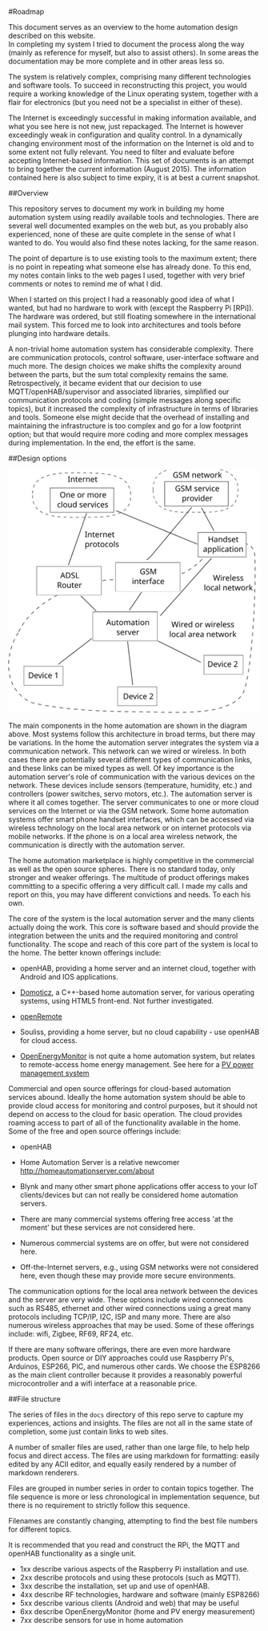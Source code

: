 #Roadmap

This document serves as an overview to the home automation design described on this website.  
In completing my system I tried to document the process along the way (mainly as reference for myself, but also to assist others).  In some areas the documentation may be more complete and in other areas less so.  

The system is relatively complex, comprising many different technologies and software tools.  To succeed in reconstructing this project, you would require a working knowledge of the Linux operating system, together with a flair for electronics (but you need not be a specialist in either of these).  

The Internet is exceedingly successful in making information available, and what you see here is not new, just repackaged.  The Internet is however exceedingly weak in configuration and quality control.  In a dynamically changing environment most of the information on the Internet is old and to some extent not fully relevant.  You need to filter and evaluate before accepting Internet-based information.  This set of documents is an attempt to bring together the current information (August 2015).  The  information contained here is also subject to time expiry, it is at best a current snapshot.


##Overview

This repository serves to document my work in building my home automation system using readily available tools and technologies.  There are several well documented examples on the web but, as you probably also experienced, none of these are quite complete in the sense of what I wanted to do.  You would also find these notes lacking, for the same reason.

The point of departure is to use existing tools to the maximum extent; there is no point in repeating what someone else has already done.  To this end, my notes contain links to the web pages I used, together with very brief comments or notes to remind me of what I did.  

When I started on this project I had a reasonably good idea of what I wanted, but had no hardware to work with (except the Raspberry Pi [RPi]). The hardware was ordered, but still floating somewhere in the international mail system.  This forced me to look into architectures and tools before plunging into hardware details.  

A non-trivial home automation system has considerable  complexity.  There are communication protocols, control software, user-interface software and much more.  The design choices we make shifts the complexity around between the parts, but the sum total complexity remains the same.  Retrospectively, it became evident that our decision to use MQTT/openHAB/supervisor and associated libraries, simplified our communication protocols and coding (simple messages along specific topics), but it increased the complexity of infrastructure in terms of libraries and tools.  Someone else might decide that the overhead of installing and maintaining the infrastructure is too complex and go for a low footprint option; but that would require more coding and more complex messages during implementation. In the end, the effort is the same.

##Design options

![blockdiagram01.svg](images/blockdiagram01.svg)

The main components in the home automation are shown in the diagram above.  Most systems follow this architecture in broad terms, but there may be variations. In the home the automation server integrates the system via a communication network. This network can we wired or wireless.  In both cases there are potentially several different types of communication links, and these links can be mixed types as well.  Of key importance is the automation server's role of communication with the various devices on the network.  These devices include sensors (temperature, humidity, etc.) and controllers (power switches, servo motors, etc.).  The automation server is where it all comes together.  The server communicates to one or more cloud services on the Internet or via the GSM network.  Some home automation systems offer smart phone handset interfaces, which can be accessed via wireless technology on the local area network or on internet protocols via mobile networks.  If the phone is on a local area wireless network, the communication is directly with the automation server.

The home automation marketplace is highly competitive in the commercial as well as the open source spheres. There is no standard today, only stronger and weaker offerings.  The multitude of product offerings makes committing to a specific offering a very difficult call.  I made my calls and report on this, you may have different convictions and needs. To each his own.

The core of the system is the local automation server and the many clients actually doing the work.  This core is software based and should provide the integration between the units and the required monitoring and control functionality.  The scope and reach of this core part of the system is local to the home.  The better known offerings include:

- openHAB, providing a home server and an internet cloud, together with Android and IOS applications.

- [Domoticz](https://domoticz.com/),  a C++-based home automation server, for various operating systems, using HTML5 front-end. Not further investigated.

- [openRemote](http://openremote.org/display/HOME/OpenRemote)

- Souliss, providing a home server, but no cloud capability - use openHAB for cloud access.

- [OpenEnergyMonitor](http://openenergymonitor.org/emon/) is not quite a home automation system, but relates to remote-access home energy management.  See here for a  [PV power management system](http://openenergymonitor.org/emon/mk2)

Commercial and open source offerings for cloud-based automation services abound. Ideally the home automation system should be able to provide cloud access for monitoring and control purposes, but it should not depend on access to the cloud for basic operation.  The cloud provides roaming access to part of all of the functionality available in the home.
Some of the free and open source offerings include:

- openHAB

- Home Automation Server is a relative newcomer  http://homeautomationserver.com/about

- Blynk and many other smart phone applications offer access to your IoT clients/devices but can not really be considered home automation servers.

- There are many commercial systems offering free access 'at the moment' but these services are not considered here.

- Numerous commercial systems are on offer, but were not considered here.

- Off-the-Internet servers, e.g., using GSM networks were not considered here, even though these may provide more secure environments.


The communication options for the local area network between the devices and the server are very wide.  These options include wired connections such as RS485, ethernet and other wired connections using a great many protocols including TCP/IP, I2C, ISP and many more.  There are also numerous wireless approaches that may be used.  Some of these offerings include: wifi, Zigbee, RF69, RF24, etc.


If there are many software offerings, there are even more hardware products.  Open source or DIY approaches could use Raspberry Pi's, Arduinos, ESP266, PIC, and numerous other cards.  We choose the ESP8266 as the main client controller because it provides a reasonably powerful microcontroller and a wifi interface at a reasonable price.

##File structure

The series of files in the `docs` directory of this repo serve to capture my experiences, actions and insights.  The files are not all in the same state of completion, some just contain links to web sites.

A number of smaller files are used, rather than one large file, to help help focus and direct access.  The files are using markdown for formatting: easily edited by any ACII editor, and equally easily rendered by a number of markdown renderers. 

Files are grouped in number series in order to contain topics together.  The file sequence is more or less chronological in implementation sequence, but there is no requirement to strictly follow this sequence. 

Filenames are constantly changing, attempting to find the best file numbers for different topics.

It is recommended that you read and construct the RPi, the MQTT and openHAB functionality as a single unit.

- 1xx describe various aspects of the Raspberry Pi installation and use.
- 2xx describe protocols and using these protocols (such as MQTT).
- 3xx describe the installation, set up and use of openHAB.
- 4xx describe RF technologies, hardware and software (mainly ESP8266)
- 5xx describe various clients (Android and web) that may be useful
- 6xx describe OpenEnergyMonitor (home and PV energy measurement)
- 7xx describe sensors for use in home automation
